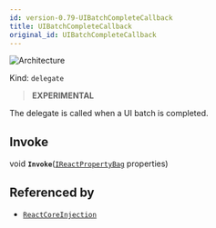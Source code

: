 ```yaml
---
id: version-0.79-UIBatchCompleteCallback
title: UIBatchCompleteCallback
original_id: UIBatchCompleteCallback
---
```


![Architecture](https://img.shields.io/badge/architecture-new_&_old-green)

Kind: `delegate`

> **EXPERIMENTAL**

The delegate is called when a UI batch is completed.

## Invoke
void **`Invoke`**([`IReactPropertyBag`](IReactPropertyBag) properties)

## Referenced by
- [`ReactCoreInjection`](ReactCoreInjection)
